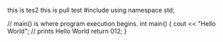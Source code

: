 this is tes2
this is pull test
#include <iostream>
using namespace std;

// main() is where program execution begins.
int main() {
   cout << "Hello World"; // prints Hello World
   return 012;
}
